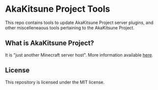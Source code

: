# AkaKitsune Project Tools

This repo contains tools to update AkaKitsune Project server plugins, and other miscelleneaous tools pertaining to the AkaKitsune Project.

## What is AkaKitsune Project?

It is "just another Minecraft server host". More information available [here](https://mc.alzhahir.com).

## License

This repository is licensed under the MIT license.